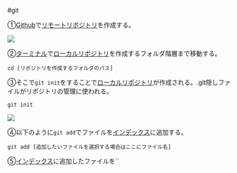 #git 

①[Github](Github.md)で[リモートリポジトリ](リモートリポジトリ.md)を作成する。  
  
![](リモートリポジトリ作成.png)  

②[ターミナル](ターミナル.md)で[ローカルリポジトリ](ローカルリポジトリ.md)を作成するフォルダ階層まで移動する。

```
cd [リポジトリを作成するフォルダのパス]
```

③そこで`git init`をすることで[ローカルリポジトリ](ローカルリポジトリ.md)が作成される。.git隠しファイルがリポジトリの管理に使われる。

```
git init
```

![](ローカルリポジトリの隠しファイル.png)

④以下のように`git add`でファイルを[インデックス](インデックス.md)に追加する。
```
git add [追加したいファイルを選択する場合はここにファイル名]
```

⑤[インデックス](インデックス.md)に追加したファイルを``